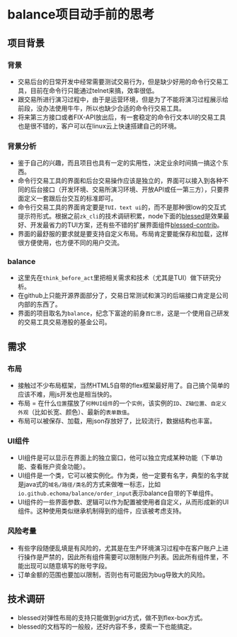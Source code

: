 # balance项目动手前的思考

## 项目背景

### 背景

* 交易后台的日常开发中经常需要测试交易行为，但是缺少好用的命令行交易工具，目前在命令行只能通过telnet来搞，效率很低。
* 跟交易所进行演习过程中，由于是运营环境，但是为了不能将演习过程展示给前段，没办法使用牛牛，所以也缺少合适的命令行交易工具。
* 将来第三方接口或者FIX-API放出后，有一套稳定的命令行文本UI的交易工具也是很不错的，客户可以在linux云上快速搭建自己的环境。

### 背景分析

* 鉴于自己的兴趣，而且项目也具有一定的实用性，决定业余时间搞一搞这个东西。
* 命令行交易工具的界面和后台交易操作应该是独立的，界面可以接入到各种不同的后台接口（开发环境、交易所演习环境、开放API或任一第三方），只要界面定义一套跟后台交互的标准即可。
* 命令行交易工具的界面肯定要是`TUI，text ui`的，而不是那种很low的交互式提示符形式。根据之前`zk_cli`的技术调研积累，node下面的[blessed](https://github.com/chjj/blessed)是效果最好、开发最省力的TUI方案，还有些不错的扩展界面组件[blessed-contrib](https://www.npmjs.com/package/blessed-contrib)。
* 界面的最舒服的要求就是要支持自定义布局。布局肯定要能保存和加载，这样很方便使用，也方便不同的用户交流。

### balance

* 这里先在`think_before_act`里把相关需求和技术（尤其是TUI）做下研究分析。
* 在github上只能开源界面部分了，交易日常测试和演习的后端接口肯定是公司内部的东西了。
* 界面的项目取名为`balance`，纪念下富途的前身`百仁思`，这是一个使用自己研发的交易工具交易港股的基金公司。

## 需求

### 布局

* 接触过不少布局框架，当然HTML5自带的flex框架最好用了。自己搞个简单的应该不难，用js开发也是相当快的。
* 布局 = 在什么`位置`摆放了`何种UI组件`的一个`实例`，该实例的`ID`、`Z轴位置`、`自定义外观`（比如长宽、颜色）、最新的`表单数值`。
* 布局可以被保存、加载，用json存放好了，比较流行，数据结构也丰富。

### UI组件

* UI组件是可以显示在界面上的独立窗口，他可以独立完成某种功能（下单功能、查看账户资金功能）。
* UI组件是一个类，它可以被实例化。作为类，他一定要有名字，典型的名字就是java式的`域名/路径/类名`的方式来做唯一标志，比如`io.github.echoma/balance/order_input`表示balance自带的下单组件。
* UI组件的一些界面参数、逻辑可以作为配置被使用者自定义，从而形成新的UI组件。这种使用类似继承机制得到的组件，应该被考虑支持。

### 风险考量

* 有些字段随便乱填是有风险的，尤其是在生产环境演习过程中在客户账户上进行操作是严禁的，因此所有组件需要可以限制账户列表。因此所有组件里，不能出现可以随意填写的账号字段。
* 订单金额的范围也要加以限制，否则也有可能因为bug导致大的风险。

## 技术调研

* blessed对弹性布局的支持只能做到grid方式，做不到flex-box方式。
* blessed的文档写的一般般，还好内容不多，摸索一下也能搞定。
